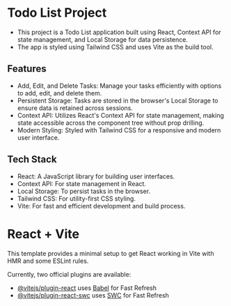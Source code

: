 
# Todo List Project
- This project is a Todo List application built using React, Context API for state management, and Local Storage for data persistence.
- The app is styled using Tailwind CSS and uses Vite as the build tool.

## Features
- Add, Edit, and Delete Tasks: Manage your tasks efficiently with options to add, edit, and delete them.
- Persistent Storage: Tasks are stored in the browser's Local Storage to ensure data is retained across sessions.
- Context API: Utilizes React's Context API for state management, making state accessible across the component tree without prop drilling.
- Modern Styling: Styled with Tailwind CSS for a responsive and modern user interface.

  

 ## Tech Stack
- React: A JavaScript library for building user interfaces.
- Context API: For state management in React.
- Local Storage: To persist tasks in the browser.
- Tailwind CSS: For utility-first CSS styling.
- Vite: For fast and efficient development and build process.


# React + Vite

This template provides a minimal setup to get React working in Vite with HMR and some ESLint rules.

Currently, two official plugins are available:

- [@vitejs/plugin-react](https://github.com/vitejs/vite-plugin-react/blob/main/packages/plugin-react/README.md) uses [Babel](https://babeljs.io/) for Fast Refresh
- [@vitejs/plugin-react-swc](https://github.com/vitejs/vite-plugin-react-swc) uses [SWC](https://swc.rs/) for Fast Refresh
